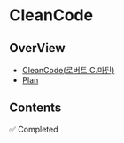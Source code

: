 # CleanCode

## OverView 

* [CleanCode(로버트 C.마틴)](https://g.co/kgs/XFk7eE)
* [Plan](https://docs.google.com/document/d/1THTFv2ZGenMa85qOkv2vpVFy3YYG4DuiraUQQKjP2bQ/edit?usp=sharing)

## Contents

✅ Completed
